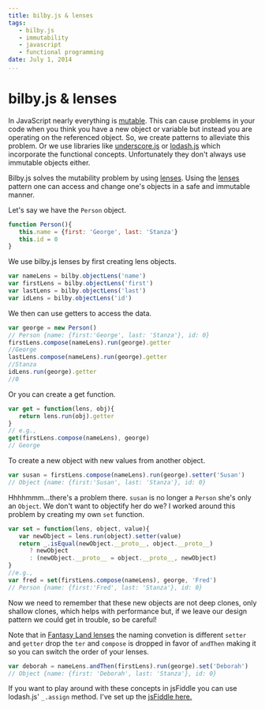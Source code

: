 ```yaml
---
title: bilby.js & lenses
tags:
   - bilby.js
   - immutability
   - javascript
   - functional programming
date: July 1, 2014
...
```


# bilby.js & lenses

In JavaScript nearly everything is [mutable](http://en.wikipedia.org/wiki/Mutable). This can cause problems in your code when you think you have a new object or variable but instead you are operating on the referenced object. So, we create patterns to alleviate this problem. Or we use libraries like [underscore.js](http://underscorejs.org/) or [lodash.js](http://lodash.com/docs) which incorporate the functional concepts. Unfortunately they don't always use immutable objects either.

Bilby.js solves the mutability problem by using [lenses](http://bilby.brianmckenna.org/#lenses). Using the [lenses](http://en.wikipedia.org/wiki/Bidirectional_transformation) pattern one can access and change one's objects in a safe and immutable manner.

Let's say we have the `Person` object.

```javascript
function Person(){
   this.name = {first: 'George', last: 'Stanza'}
   this.id = 0
}
```

We use bilby.js lenses by first creating lens objects.

```javascript
var nameLens = bilby.objectLens('name')
var firstLens = bilby.objectLens('first')
var lastLens = bilby.objectLens('last')
var idLens = bilby.objectLens('id')
```

We then can use getters to access the data.

```javascript
var george = new Person()
// Person {name: {first:'George', last: 'Stanza'}, id: 0}
firstLens.compose(nameLens).run(george).getter
//George
lastLens.compose(nameLens).run(george).getter
//Stanza
idLens.run(george).getter
//0
```

Or you can create a get function.

```javascript
var get = function(lens, obj){
   return lens.run(obj).getter
}
// e.g.,
get(firstLens.compose(nameLens), george)
// George
```

To create a new object with new values from another object.

```javascript
var susan = firstLens.compose(nameLens).run(george).setter('Susan')
// Object {name: {first:'Susan', last: 'Stanza'}, id: 0}
```

Hhhhmmm...there's a problem there. `susan` is no longer a `Person` she's only an `Object`. We don't want to objectify her do we? I worked around this problem by creating my own `set` function.

```javascript
var set = function(lens, object, value){
   var newObject = lens.run(object).setter(value)
   return _.isEqual(newObject.__proto__, object.__proto__) 
      ? newObject 
      : (newObject.__proto__ = object.__proto__, newObject)
}
//e.g.,
var fred = set(firstLens.compose(nameLens), george, 'Fred')
// Person {name: {first:'Fred', last: 'Stanza'}, id: 0}

```

Now we need to remember that these new objects are not deep clones, only shallow clones, which helps with performance but, if we leave our design pattern we could get in trouble, so be careful!

Note that in [Fantasy Land lenses](https://github.com/fantasyland/fantasy-lenses) the naming convetion is different `setter` and `getter` drop the `ter` and `compose` is dropped in favor of `andThen` making it so you can switch the order of your lenses.

```javascript
var deborah = nameLens.andThen(firstLens).run(george).set('Deborah')
// Object {name: {first: 'Deborah', last: 'Stanza'}, id: 0}
```

If you want to play around with these concepts in jsFiddle you can use lodash.js' `_.assign` method. I've set up the [jsFiddle here.](http://jsfiddle.net/jon49/3xRNT/)
